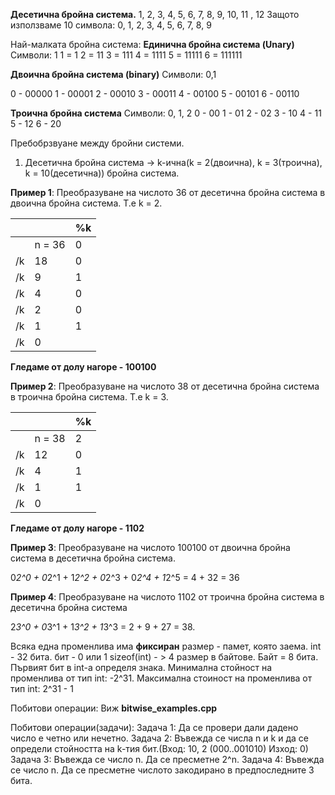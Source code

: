 **Десетична бройна система.**
1, 2, 3, 4, 5, 6, 7, 8, 9, 10, 11 , 12 
Защото използваме 10 символа: 0, 1, 2, 3, 4, 5, 6, 7, 8, 9

Най-малката бройна система: **Единична бройна система (Unary)**
Символи: 1
1 = 1
2 = 11
3 = 111
4 = 1111
5 = 11111
6 = 111111


**Двоична бройна система (binary)**
Символи: 0,1

0 - 00000
1 - 00001
2 - 00010
3 - 00011
4 - 00100
5 - 00101
6 - 00110

**Троична бройна система**
Символи: 0, 1, 2
0 - 00
1 - 01
2 - 02
3 - 10
4 - 11
5 - 12
6 - 20


Пребобрзвуане между бройни системи.
1. Десетична бройна система -> k-ична(k = 2(двоична), k = 3(троична), k = 10(десетична)) бройна система.

**Пример 1**: Преобразуване на числото 36 от десетична бройна система в двоична бройна система.
Т.е k = 2.

|    |        | %k |
|----|--------|----|
|    | n = 36 | 0  |
| /k | 18     | 0  |
| /k | 9      | 1  |
| /k | 4      | 0  |
| /k | 2      | 0  |
| /k | 1      | 1  |
| /k | 0      |    |

**Гледаме от долу нагоре - 100100**

**Пример 2**: Преобразуване на числото 38 от десетична бройна система в троична бройна система.
Т.е k = 3.

|    |        | %k |
|----|--------|----|
|    | n = 38 | 2  |
| /k | 12     | 0  |
| /k | 4      | 1  |
| /k | 1      | 1  |
| /k | 0      |    |

**Гледаме от долу нагоре - 1102**

**Пример 3**: Преобразуване на числото 100100 от двоична бройна система в десетична бройна система.

0*2^0 + 0*2^1 + 1*2^2 + 0*2^3 + 0*2^4 + 1*2^5 = 4 + 32 = 36

**Пример 4**: Преобразуване на числото 1102 от троична бройна система в десетична бройна система

2*3^0 + 0*3^1 + 1*3^2 + 1*3^3 = 2 + 9 + 27 = 38.


Всяка една променлива има **фиксиран** размер - памет, която заема.
int - 32 бита. бит - 0 или 1
sizeof(int) - > 4 размер в байтове. Байт = 8 бита.
Първият бит в int-а определя знака.
Минимална стойност на променлива от тип int: -2^31.
Максимална стоиност на променлива от тип int: 2^31 - 1

Побитови операции: Виж **bitwise_examples.cpp**

Побитови операции(задачи):
Задача 1: Да се провери дали дадено число е четно или нечетно.
Задача 2: Въвежда се числa n и k и да се определи стойността на k-тия бит.(Вход:  10, 2  (000..001010) Изход: 0)
Задача 3: Въвежда се число n. Да се пресметне 2^n.
Задача 4: Въвежда се число n. Да се пресметне числото закодирано в предпоследните 3 бита.
